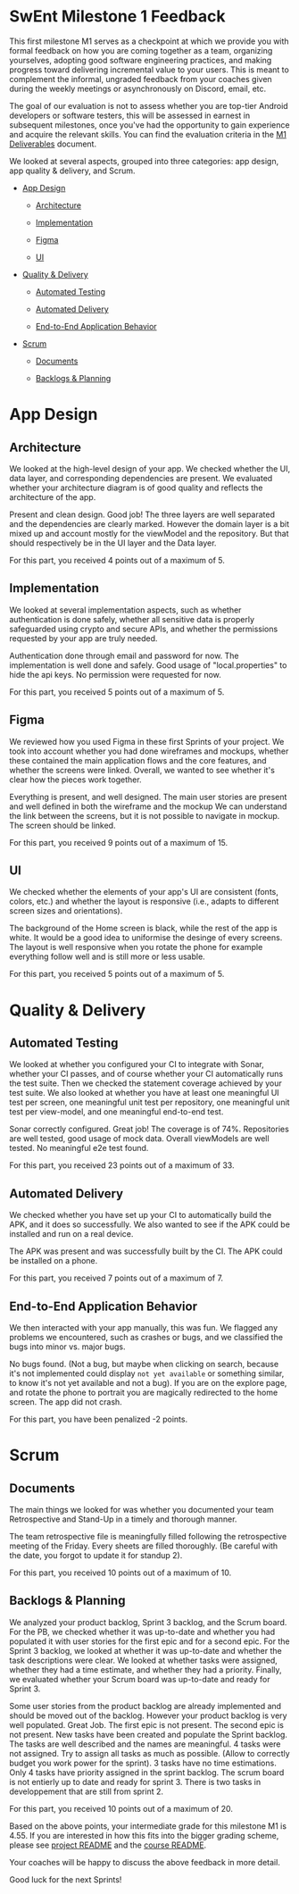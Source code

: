 
# SwEnt Milestone 1 Feedback

This first milestone M1 serves as a checkpoint at which we provide you with formal feedback on how you are coming together as a team, organizing yourselves, adopting good software engineering practices, and making progress toward delivering incremental value to your users. This is meant to complement the informal, ungraded feedback from your coaches given during the weekly meetings or asynchronously on Discord, email, etc.

The goal of our evaluation is not to assess whether you are top-tier Android developers or software testers, this will be assessed in earnest in subsequent milestones, once you've had the opportunity to gain experience and acquire the relevant skills. You can find the evaluation criteria in the [M1 Deliverables](https://github.com/swent-epfl/public/blob/main/project/M1.md) document.

We looked at several aspects, grouped into three categories: app design, app quality & delivery, and Scrum.

- [App Design](#app-design)

  - [Architecture](#architecture)

  - [Implementation](#implementation)

  - [Figma](#figma)

  - [UI](#ui)

- [Quality & Delivery](#quality-&-delivery)

  - [Automated Testing](#automated-testing)

  - [Automated Delivery](#automated-delivery)

  - [End-to-End Application Behavior](#end-to-end-application-behavior)

- [Scrum](#scrum)

  - [Documents](#documents)

  - [Backlogs & Planning](#backlogs-&-planning)

# App Design

## Architecture

We looked at the high-level design of your app. We checked whether the UI, data layer, and corresponding dependencies are present. We evaluated whether your architecture diagram is of good quality and reflects the architecture of the app.

Present and clean design. Good job!
The three layers are well separated and the dependencies are clearly marked. However the domain layer is a bit mixed up and account mostly for the viewModel and the repository. But that should respectively be in the UI layer and the Data layer.

For this part, you received 4 points out of a maximum of 5.

## Implementation

We looked at several implementation aspects, such as whether authentication is done safely, whether all sensitive data is properly safeguarded using crypto and secure APIs, and whether the permissions requested by your app are truly needed.

Authentication done through email and password for now. The implementation is well done and safely.
Good usage of "local.properties" to hide the api keys.
No permission were requested for now.

For this part, you received 5 points out of a maximum of 5.

## Figma

We reviewed how you used Figma in these first Sprints of your project. We took into account whether you had done wireframes and mockups, whether these contained the main application flows and the core features, and whether the screens were linked. Overall, we wanted to see whether it's clear how the pieces work together.

Everything is present, and well designed.
The main user stories are present and well defined in both the wireframe and the mockup
We can understand the link between the screens, but it is not possible to navigate in mockup. The screen should be linked.

For this part, you received 9 points out of a maximum of 15.

## UI

We checked whether the elements of your app's UI are consistent (fonts, colors, etc.) and whether the layout is responsive (i.e., adapts to different screen sizes and orientations).

The background of the Home screen is black, while the rest of the app is white. It would be a good idea to uniformise the desinge of every screens.
The layout is well responsive when you rotate the phone for example everything follow well and is still more or less usable.

For this part, you received 5 points out of a maximum of 5.

# Quality & Delivery

## Automated Testing

We looked at whether you configured your CI to integrate with Sonar, whether your CI passes, and of course whether your CI automatically runs the test suite. Then we checked the statement coverage achieved by your test suite. We also looked at whether you have at least one meaningful UI test per screen, one meaningful unit test per repository, one meaningful unit test per view-model, and one meaningful end-to-end test.

Sonar correctly configured. Great job!
The coverage is of 74%.
Repositories are well tested, good usage of mock data.
Overall viewModels are well tested.
No meaningful e2e test found.

For this part, you received 23 points out of a maximum of 33.

## Automated Delivery

We checked whether you have set up your CI to automatically build the APK, and it does so successfully. We also wanted to see if the APK could be installed and run on a real device.

The APK was present and was successfully built by the CI.
The APK could be installed on a phone.

For this part, you received 7 points out of a maximum of 7.

## End-to-End Application Behavior

We then interacted with your app manually, this was fun. We flagged any problems we encountered, such as crashes or bugs, and we classified the bugs into minor vs. major bugs.

No bugs found.
(Not a bug, but maybe when clicking on search, because it's not implemented could display `not yet available` or something similar, to know it's not yet available and not a bug).
If you are on the explore page, and rotate the phone to portrait you are magically redirected to the home screen.
The app did not crash.

For this part, you have been penalized -2 points.

# Scrum

## Documents

The main things we looked for was whether you documented your team Retrospective and Stand-Up in a timely and thorough manner.

The team retrospective file is meaningfully filled following the retrospective meeting of the Friday.
Every sheets are filled thoroughly. (Be careful with the date, you forgot to update it for standup 2).

For this part, you received 10 points out of a maximum of 10.

## Backlogs & Planning

We analyzed your product backlog, Sprint 3 backlog, and the Scrum board. For the PB, we checked whether it was up-to-date and whether you had populated it with user stories for the first epic and for a second epic. For the Sprint 3 backlog, we looked at whether it was up-to-date and whether the task descriptions were clear. We looked at whether tasks were assigned, whether they had a time estimate, and whether they had a priority. Finally, we evaluated whether your
Scrum board was up-to-date and ready for Sprint 3.

Some user stories from the product backlog are already implemented and should be moved out of the backlog.
However your product backlog is very well populated. Great Job.
The first epic is not present.
The second epic is not present.
New tasks have been created and populate the Sprint backlog.
The tasks are well described and the names are meaningful.
4 tasks were not assigned. Try to assign all tasks as much as possible. (Allow to correctly budget you work power for the sprint).
3 tasks have no time estimations.
Only 4 tasks have priority assigned in the sprint backlog.
The scrum board is not entierly up to date and ready for sprint 3. There is two tasks in developpement that are still from sprint 2.

For this part, you received 10 points out of a maximum of 20.

Based on the above points, your intermediate grade for this milestone M1 is 4.55. If you are interested in how this fits into the bigger grading scheme, please see [project README](https://github.com/swent-epfl/private/blob/main/project/README.md) and the [course README](https://github.com/swent-epfl/public/blob/main/README.md).

Your coaches will be happy to discuss the above feedback in more detail.

Good luck for the next Sprints!
